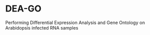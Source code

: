 # DEA-GO
Performing Differential Expression Analysis and Gene Ontology on Arabidopsis infected RNA samples
